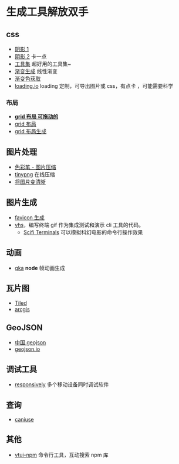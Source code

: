 # 生成工具解放双手

## css

- [阴影 1](https://www.jq22.com/too-jq22/boxshadow/index.html)
- [阴影 2](https://www.cssmatic.com/box-shadow) 卡一点
- [工具集](https://10015.io/tools/css-clip-path-generator) 超好用的工具集~
- [渐变生成](https://www.jiangweishan.com/tool/gradientEditor/) 线性渐变
- [渐变色获取](https://webkul.github.io/coolhue/)
- [loading.io](https://loading.io/) loading 定制，可导出图片或 css，有点卡 ，可能需要科学

### 布局

- [**grid 布局 可拖动的**](https://grid.layoutit.com/)
- [grid 布局](https://cssgrid-generator.netlify.app/)
- [grid 布局生成](https://layout.bradwoods.io/customize)

## 图片处理

- [色彩笔 - 图片压缩](https://www.secaibi.com/tools/%e5%9c%a8%e7%ba%bf%e5%9b%be%e7%89%87%e5%8e%8b%e7%bc%a9/)
- [tinypng](https://tinypng.com/) 在线压缩
- [将图片变清晰](https://github.com/upscayl/upscayl)

## 图片生成

- [favicon 生成](https://favicon.io/)
- [vhs](https://github.com/charmbracelet/vhs)，编写终端 gif 作为集成测试和演示 cli 工具的代码。
  - [Scifi Terminals](https://github.com/ldodds/scifi-terminals) 可以模拟科幻电影的命令行操作效果

## 动画

- [gka](https://gka.js.org/#/) **node** 帧动画生成

## 瓦片图

- [Tiled](https://www.mapeditor.org/)
- [arcgis](https://developers.arcgis.com/)

## GeoJSON

- [中国 geojson](http://datav.aliyun.com/portal/school/atlas/area_selector#&lat=33.521903996156105&lng=104.29849999999999&zoom=4)
- [geojson.io](http://geojson.io/#map=2/20.0/0.0)

## 调试工具

- [responsively](https://responsively.app/) 多个移动设备同时调试软件

## 查询

- [caniuse](https://caniuse.com/)

## 其他

- [vtui-npm](https://github.com/webfansplz/vtui-npm) 命令行工具，互动搜索 npm 库
